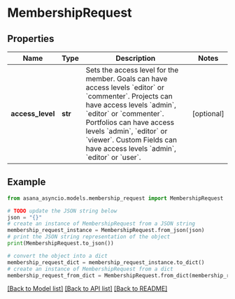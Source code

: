 # MembershipRequest


## Properties

Name | Type | Description | Notes
------------ | ------------- | ------------- | -------------
**access_level** | **str** | Sets the access level for the member. Goals can have access levels &#x60;editor&#x60; or &#x60;commenter&#x60;. Projects can have access levels &#x60;admin&#x60;, &#x60;editor&#x60; or &#x60;commenter&#x60;. Portfolios can have access levels &#x60;admin&#x60;, &#x60;editor&#x60; or &#x60;viewer&#x60;. Custom Fields can have access levels &#x60;admin&#x60;, &#x60;editor&#x60; or &#x60;user&#x60;. | [optional] 

## Example

```python
from asana_asyncio.models.membership_request import MembershipRequest

# TODO update the JSON string below
json = "{}"
# create an instance of MembershipRequest from a JSON string
membership_request_instance = MembershipRequest.from_json(json)
# print the JSON string representation of the object
print(MembershipRequest.to_json())

# convert the object into a dict
membership_request_dict = membership_request_instance.to_dict()
# create an instance of MembershipRequest from a dict
membership_request_from_dict = MembershipRequest.from_dict(membership_request_dict)
```
[[Back to Model list]](../README.md#documentation-for-models) [[Back to API list]](../README.md#documentation-for-api-endpoints) [[Back to README]](../README.md)


